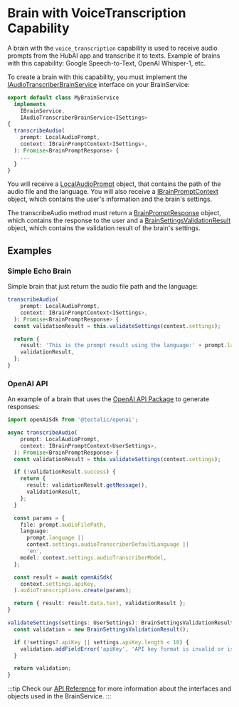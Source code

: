 # Brain with VoiceTranscription Capability

A brain with the `voice_transcription` capability is used to receive audio prompts from the HubAI app and transcribe it to texts. Example of brains with this capability: Google Speech-to-Text, OpenAI Whisper-1, etc.

To create a brain with this capability, you must implement the [IAudioTranscriberBrainService](../../api/brain-sdk/interfaces/IAudioTranscriberBrainService) interface on your BrainService:

```ts
export default class MyBrainService
  implements
    IBrainService,
    IAudioTranscriberBrainService<ISettings>
{
  transcribeAudio(
    prompt: LocalAudioPrompt,
    context: IBrainPromptContext<ISettings>,
  ): Promise<BrainPromptResponse> {
    ...
  }
}
```

You will receive a [LocalAudioPrompt](../../api/brain-sdk/modules#localaudioprompt) object, that contains the path of the audio file and the language. You will also receive a [IBrainPromptContext](../../api/brain-sdk/interfaces/IBrainPromptContext) object, which contains the user's information and the brain's settings.

The transcribeAudio method must return a [BrainPromptResponse](../../api/brain-sdk/modules#brainpromptresponse) object, which contains the response to the user and a [BrainSettingsValidationResult](../../api/brain-sdk/classes/BrainSettingsValidationResult) object, which contains the validation result of the brain's settings.

## Examples

### Simple Echo Brain

Simple brain that just return the audio file path and the language:

```ts
transcribeAudio(
    prompt: LocalAudioPrompt,
    context: IBrainPromptContext<ISettings>,
  ): Promise<BrainPromptResponse> {
  const validationResult = this.validateSettings(context.settings);

  return {
    result: 'This is the prompt result using the language:' + prompt.language + ' path:' + prompt.audioFilePath,
    validationResult,
  };
}
```

### OpenAI API

An example of a brain that uses the [OpenAI API Package](https://www.npmjs.com/package/@tectalic/openai) to generate responses:

```ts
import openAiSdk from '@tectalic/openai';

async transcribeAudio(
    prompt: LocalAudioPrompt,
    context: IBrainPromptContext<UserSettings>,
  ): Promise<BrainPromptResponse> {
  const validationResult = this.validateSettings(context.settings);

  if (!validationResult.success) {
    return {
      result: validationResult.getMessage(),
      validationResult,
    };
  }

  const params = {
    file: prompt.audioFilePath,
    language:
      prompt.language ||
      context.settings.audioTranscriberDefaultLanguage ||
      'en',
    model: context.settings.audioTranscriberModel,
  };

  const result = await openAiSdk(
    context.settings.apiKey,
  ).audioTranscriptions.create(params);

  return { result: result.data.text, validationResult };
}

validateSettings(settings: UserSettings): BrainSettingsValidationResult {
  const validation = new BrainSettingsValidationResult();

  if (!settings?.apiKey || settings.apiKey.length < 10) {
    validation.addFieldError('apiKey', 'API key format is invalid or is missing');
  }

  return validation;
}
```

:::tip
Check our [API Reference](../../api/brain-sdk/modules) for more information about the interfaces and objects used in the BrainService.
:::
